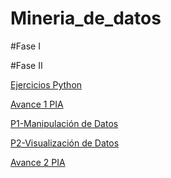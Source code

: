 # Mineria_de_datos
#Fase I


#Fase II

[Ejercicios Python](https://github.com/raultavasci/Mineria_de_datos/blob/master/PythonBasico_1331284.ipynb)

[Avance 1 PIA](https://github.com/JavierHdzzz/Mineria_Datos/blob/master/Avance1-PIA_8_002.pdf)

[P1-Manipulación de Datos](https://github.com/JavierHdzzz/Mineria_Datos/blob/master/Limpieza_Datos-checkpoint.ipynb)

[P2-Visualización de Datos](https://github.com/JavierHdzzz/Mineria_Datos/blob/master/V_Datos-checkpoint.ipynb)

[Avance 2 PIA](https://github.com/JavierHdzzz/Mineria_Datos/blob/master/Avance2_MDatos-checkpoint.ipynb)
